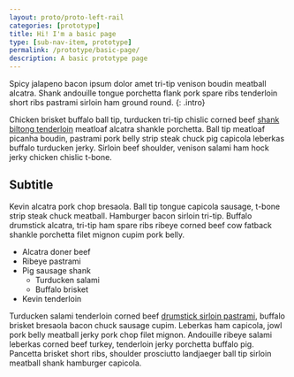 ```yaml
---
layout: proto/proto-left-rail
categories: [prototype]
title: Hi! I'm a basic page
type: [sub-nav-item, prototype]
permalink: /prototype/basic-page/
description: A basic prototype page
---
```

Spicy jalapeno bacon ipsum dolor amet tri-tip venison boudin meatball alcatra. Shank andouille tongue porchetta flank pork spare ribs tenderloin short ribs pastrami sirloin ham ground round. 
{: .intro}

Chicken brisket buffalo ball tip, turducken tri-tip chislic corned beef [shank biltong tenderloin]() meatloaf alcatra shankle porchetta. Ball tip meatloaf picanha boudin, pastrami pork belly strip steak chuck pig capicola leberkas buffalo turducken jerky. Sirloin beef shoulder, venison salami ham hock jerky chicken chislic t-bone.

## Subtitle

Kevin alcatra pork chop bresaola. Ball tip tongue capicola sausage, t-bone strip steak chuck meatball. Hamburger bacon sirloin tri-tip. Buffalo drumstick alcatra, tri-tip ham spare ribs ribeye corned beef cow fatback shankle porchetta filet mignon cupim pork belly.

- Alcatra doner beef 
- Ribeye pastrami 
- Pig sausage shank 
    - Turducken salami
    - Buffalo brisket
- Kevin tenderloin

Turducken salami tenderloin corned beef [drumstick sirloin pastrami](), buffalo brisket bresaola bacon chuck sausage cupim. Leberkas ham capicola, jowl pork belly meatball jerky pork chop filet mignon. Andouille ribeye salami leberkas corned beef turkey, tenderloin jerky porchetta buffalo pig. Pancetta brisket short ribs, shoulder prosciutto landjaeger ball tip sirloin meatball shank hamburger capicola.
